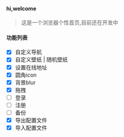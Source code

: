 #### hi,welcome

> 这是一个浏览器个性首页,目前还在开发中

#### 功能列表
- [x] 自定义导航
- [x] 自定义壁纸 | 随机壁纸
- [x] 设置在线地址
- [x] 圆角icon
- [x] 背景blur
- [x] 拖拽
- [ ] 登录
- [ ] 注册
- [ ] 备份
- [x] 导出配置文件
- [x] 导入配置文件
